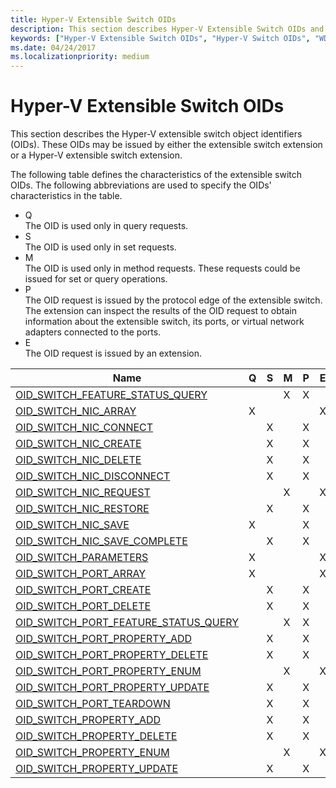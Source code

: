 ```yaml
---
title: Hyper-V Extensible Switch OIDs
description: This section describes Hyper-V Extensible Switch OIDs and their characteristics.
keywords: ["Hyper-V Extensible Switch OIDs", "Hyper-V Switch OIDs", "WDK Hyper-V Extensible Switch OIDs", "Hyper-V Extensible Switch object identifiers"]
ms.date: 04/24/2017
ms.localizationpriority: medium
---
```


# Hyper-V Extensible Switch OIDs

This section describes the Hyper-V extensible switch object identifiers (OIDs). These OIDs may be issued by either the extensible switch extension or a Hyper-V extensible switch extension.

The following table defines the characteristics of the extensible switch OIDs. The following abbreviations are used to specify the OIDs' characteristics in the table.

- Q  
The OID is used only in query requests.
- S  
The OID is used only in set requests.
- M  
The OID is used only in method requests. These requests could be issued for set or query operations.
- P  
The OID request is issued by the protocol edge of the extensible switch. The extension can inspect the results of the OID request to obtain information about the extensible switch, its ports, or virtual network adapters connected to the ports.
- E  
The OID request is issued by an extension.

| Name                                                                                                 | Q | S | M | P | E |
|---                                                                                                   |---|---|---|---|---|
| [OID_SWITCH_FEATURE_STATUS_QUERY](./oid-switch-feature-status-query.md)      |   |   | X | X |   | 
| [OID_SWITCH_NIC_ARRAY](./oid-switch-nic-array.md)                 | X |   |   |   | X | 
| [OID_SWITCH_NIC_CONNECT](./oid-switch-nic-connect.md)               |   | X |   | X |   |
| [OID_SWITCH_NIC_CREATE](./oid-switch-nic-create.md)                |   | X |   | X |   |
| [OID_SWITCH_NIC_DELETE](./oid-switch-nic-delete.md)                |   | X |   | X |   |  
| [OID_SWITCH_NIC_DISCONNECT](./oid-switch-nic-disconnect.md)            |   | X |   | X |   | 
| [OID_SWITCH_NIC_REQUEST](./oid-switch-nic-request.md)               |   |   | X |   | X |   
| [OID_SWITCH_NIC_RESTORE](./oid-switch-nic-restore.md)               |   | X |   | X |   |   
| [OID_SWITCH_NIC_SAVE](./oid-switch-nic-save.md)                  | X |   |   | X |   |
| [OID_SWITCH_NIC_SAVE_COMPLETE](./oid-switch-nic-save-complete.md)         |   | X |   | X |   | 
| [OID_SWITCH_PARAMETERS](./oid-switch-parameters.md)                | X |   |   |   | X |
| [OID_SWITCH_PORT_ARRAY](./oid-switch-port-array.md)                | X |   |   |   | X | 
| [OID_SWITCH_PORT_CREATE](./oid-switch-port-create.md)               |   | X |   | X |   | 
| [OID_SWITCH_PORT_DELETE](./oid-switch-port-delete.md)               |   | X |   | X |   | 
| [OID_SWITCH_PORT_FEATURE_STATUS_QUERY](./oid-switch-port-feature-status-query.md) |   |   | X | X |   | 
| [OID_SWITCH_PORT_PROPERTY_ADD](./oid-switch-port-property-add.md)         |   | X |   | X |   |
| [OID_SWITCH_PORT_PROPERTY_DELETE](./oid-switch-port-property-delete.md)      |   | X |   | X |   |   
| [OID_SWITCH_PORT_PROPERTY_ENUM](./oid-switch-port-property-enum.md)        |   |   | X |   | X |   
| [OID_SWITCH_PORT_PROPERTY_UPDATE](./oid-switch-port-property-update.md)      |   | X |   | X |   | 
| [OID_SWITCH_PORT_TEARDOWN](./oid-switch-port-teardown.md)             |   | X |   | X |   |
| [OID_SWITCH_PROPERTY_ADD](./oid-switch-property-add.md)              |   | X |   | X |   | 
| [OID_SWITCH_PROPERTY_DELETE](./oid-switch-property-delete.md)           |   | X |   | X |   | 
| [OID_SWITCH_PROPERTY_ENUM](./oid-switch-property-enum.md)             |   |   | X |   | X |
| [OID_SWITCH_PROPERTY_UPDATE](./oid-switch-property-update.md)           |   | X |   | X |   |
